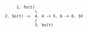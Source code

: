                                    1. fo(t)
                                           \
                              2. So(t) ->  4. X -> 5. b -> 6. SV
                                           /
                                           3. ho(t)
